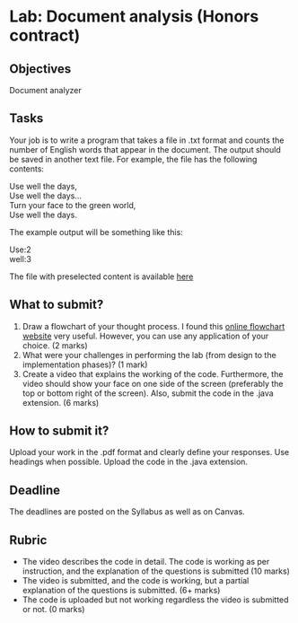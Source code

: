 # Lab: Document analysis (Honors contract)

## Objectives
Document analyzer

## Tasks
Your job is to write a program that takes a file in .txt format and counts the number of English words that appear in the document. The output should be saved in another text file. For example, the file has the following contents:

Use well the days,  
Use well the days...  
Turn your face to the green world,  
Use well the days.  

The example output will be something like this:

Use:2  
well:3

The file with preselected content is available [here](https://github.com/d-khan/java/blob/main/honors/song.txt)  

## What to submit?
1. Draw a flowchart of your thought process. I found this [online flowchart website](http://www.draw.io) very useful. However, you can use any application of your choice. (2 marks)
2. What were your challenges in performing the lab (from design to the implementation phases)? (1 mark)
3. Create a video that explains the working of the code. Furthermore, the video should show your face on one side of the screen (preferably the top or bottom right of the screen). Also, submit the code in the .java extension. (6 marks)

## How to submit it?
Upload your work in the .pdf format and clearly define your responses. Use headings when possible. Upload the code in the .java extension.

## Deadline
The deadlines are posted on the Syllabus as well as on Canvas.

## Rubric
- The video describes the code in detail. The code is working as per instruction, and the explanation of the questions is submitted (10 marks)
- The video is submitted, and the code is working, but a partial explanation of the questions is submitted. (6+ marks)
- The code is uploaded but not working regardless the video is submitted or not. (0 marks)
